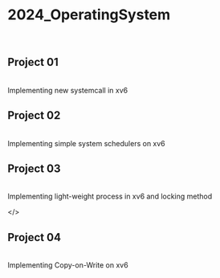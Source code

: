 # 2024_OperatingSystem
<br/>


## Project 01
<br>
Implementing new systemcall in xv6




## Project 02
<br>
Implementing simple system schedulers on xv6




## Project 03
<br>
Implementing light-weight process in xv6 and locking method

</>

## Project 04
<br>
Implementing Copy-on-Write on xv6

